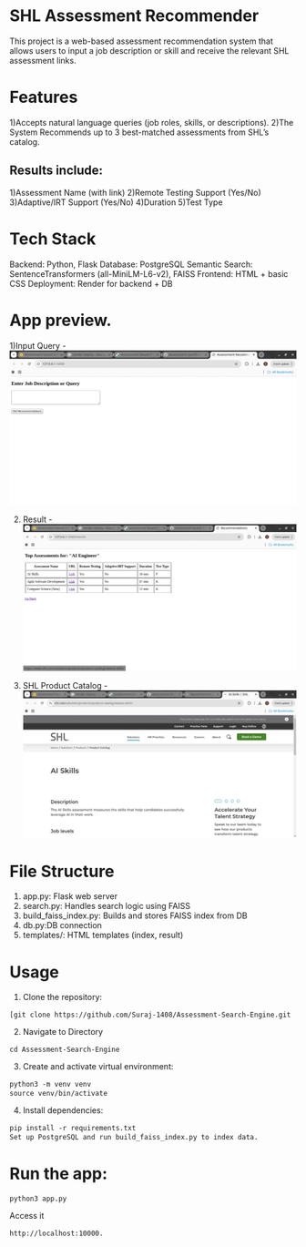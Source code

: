 # SHL Assessment Recommender
This project is a web-based assessment recommendation system that allows users to input a job description or skill and receive the relevant SHL assessment links.

# Features
1)Accepts natural language queries (job roles, skills, or descriptions).
2)The System Recommends up to 3 best-matched assessments from SHL’s catalog.

## Results include:
1)Assessment Name (with link)
2)Remote Testing Support (Yes/No)
3)Adaptive/IRT Support (Yes/No)
4)Duration
5)Test Type


# Tech Stack
Backend: Python, Flask
Database: PostgreSQL
Semantic Search: SentenceTransformers (all-MiniLM-L6-v2), FAISS
Frontend: HTML + basic CSS
Deployment: Render for backend + DB

# App preview.
1)Input Query - 
![Screenshot 1](https://github.com/Suraj-1408/Assessment-Search-Engine/blob/master/Demo/Screenshot%20from%202025-04-08%2015-38-45.png?raw=true)

2) Result - 
![Screenshot 2](https://github.com/Suraj-1408/Assessment-Search-Engine/blob/master/Demo/Screenshot%20from%202025-04-08%2015-39-45.png?raw=true)

3) SHL Product Catalog  -
![Screenshot 3](https://github.com/Suraj-1408/Assessment-Search-Engine/blob/master/Demo/Screenshot%20from%202025-04-08%2015-39-54.png?raw=true)

# File Structure
1) app.py: Flask web server  
2) search.py: Handles search logic using FAISS  
3) build_faiss_index.py: Builds and stores FAISS index from DB  
4) db.py:DB connection
5) templates/: HTML templates (index, result)  

# Usage
1) Clone the repository: 
```
[git clone https://github.com/Suraj-1408/Assessment-Search-Engine.git
```  
2) Navigate to Directory
```
cd Assessment-Search-Engine
```
3) Create and activate virtual environment:  

```
python3 -m venv venv
source venv/bin/activate
```
4)  Install dependencies:
```
pip install -r requirements.txt
Set up PostgreSQL and run build_faiss_index.py to index data.
```

# Run the app:
```
python3 app.py
```
Access it
```
http://localhost:10000.
```
